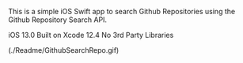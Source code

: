 This is a simple iOS Swift app to search Github Repositories using the Github Repository Search API.

iOS 13.0
Built on Xcode 12.4
No 3rd Party Libraries

(./Readme/GithubSearchRepo.gif)
